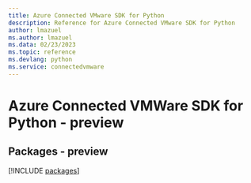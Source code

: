 ```yaml
---
title: Azure Connected VMware SDK for Python
description: Reference for Azure Connected VMware SDK for Python
author: lmazuel
ms.author: lmazuel
ms.data: 02/23/2023
ms.topic: reference
ms.devlang: python
ms.service: connectedvmware
---
```

# Azure Connected VMWare SDK for Python - preview
## Packages - preview
[!INCLUDE [packages](connected-vmware-index.md)]